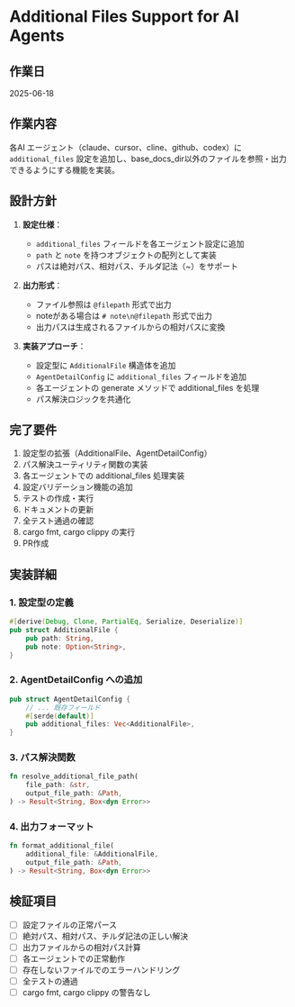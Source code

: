 # Additional Files Support for AI Agents

## 作業日
2025-06-18

## 作業内容
各AI エージェント（claude、cursor、cline、github、codex）に `additional_files` 設定を追加し、base_docs_dir以外のファイルを参照・出力できるようにする機能を実装。

## 設計方針
1. **設定仕様**：
   - `additional_files` フィールドを各エージェント設定に追加
   - `path` と `note` を持つオブジェクトの配列として実装
   - パスは絶対パス、相対パス、チルダ記法（~）をサポート

2. **出力形式**：
   - ファイル参照は `@filepath` 形式で出力
   - noteがある場合は `# note\n@filepath` 形式で出力
   - 出力パスは生成されるファイルからの相対パスに変換

3. **実装アプローチ**：
   - 設定型に `AdditionalFile` 構造体を追加
   - `AgentDetailConfig` に `additional_files` フィールドを追加
   - 各エージェントの generate メソッドで additional_files を処理
   - パス解決ロジックを共通化

## 完了要件
1. 設定型の拡張（AdditionalFile、AgentDetailConfig）
2. パス解決ユーティリティ関数の実装
3. 各エージェントでの additional_files 処理実装
4. 設定バリデーション機能の追加
5. テストの作成・実行
6. ドキュメントの更新
7. 全テスト通過の確認
8. cargo fmt, cargo clippy の実行
9. PR作成

## 実装詳細

### 1. 設定型の定義
```rust
#[derive(Debug, Clone, PartialEq, Serialize, Deserialize)]
pub struct AdditionalFile {
    pub path: String,
    pub note: Option<String>,
}
```

### 2. AgentDetailConfig への追加
```rust
pub struct AgentDetailConfig {
    // ... 既存フィールド
    #[serde(default)]
    pub additional_files: Vec<AdditionalFile>,
}
```

### 3. パス解決関数
```rust
fn resolve_additional_file_path(
    file_path: &str,
    output_file_path: &Path,
) -> Result<String, Box<dyn Error>>
```

### 4. 出力フォーマット
```rust
fn format_additional_file(
    additional_file: &AdditionalFile,
    output_file_path: &Path,
) -> Result<String, Box<dyn Error>>
```

## 検証項目
- [ ] 設定ファイルの正常パース
- [ ] 絶対パス、相対パス、チルダ記法の正しい解決
- [ ] 出力ファイルからの相対パス計算
- [ ] 各エージェントでの正常動作
- [ ] 存在しないファイルでのエラーハンドリング
- [ ] 全テストの通過
- [ ] cargo fmt, cargo clippy の警告なし